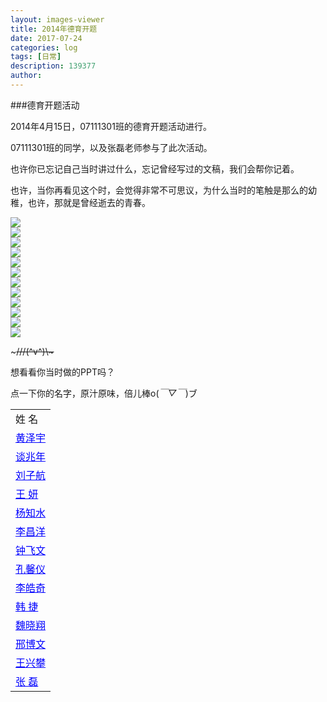```yaml
---
layout: images-viewer
title: 2014年德育开题
date: 2017-07-24
categories: log
tags: [日常]
description: 139377
author: 
---
```


<p3>###德育开题活动</p3>

2014年4月15日，07111301班的德育开题活动进行。

07111301班的同学，以及张磊老师参与了此次活动。

也许你已忘记自己当时讲过什么，忘记曾经写过的文稿，我们会帮你记着。

也许，当你再看见这个时，会觉得非常不可思议，为什么当时的笔触是那么的幼稚，也许，那就是曾经逝去的青春。



<div class="gallery">
	<div><a href="http://os5h88ibe.bkt.clouddn.com/07111301/deyukaiti/images/img1.jpg"><img src="http://os5h88ibe.bkt.clouddn.com/07111301/deyukaiti/images/img1.jpg" /></a></div>
	<div><a href="http://oso00lm7b.bkt.clouddn.com/07111301/deyukaiti/images/img2.jpg"><img src="http://oso00lm7b.bkt.clouddn.com/07111301/deyukaiti/images/img2.jpg" /></a></div>
	<div><a href="http://os5h88ibe.bkt.clouddn.com/07111301/deyukaiti/images/img3.jpg"><img src="http://os5h88ibe.bkt.clouddn.com/07111301/deyukaiti/images/img3.jpg" /></a></div>
	<div><a href="http://oso00lm7b.bkt.clouddn.com/07111301/deyukaiti/images/img4.jpg"><img src="http://oso00lm7b.bkt.clouddn.com/07111301/deyukaiti/images/img4.jpg" /></a></div>
	<div><a href="http://os5h88ibe.bkt.clouddn.com/07111301/deyukaiti/images/img5.jpg"><img src="http://os5h88ibe.bkt.clouddn.com/07111301/deyukaiti/images/img5.jpg" /></a></div>
	<div><a href="http://oso00lm7b.bkt.clouddn.com/07111301/deyukaiti/images/img6.jpg"><img src="http://oso00lm7b.bkt.clouddn.com/07111301/deyukaiti/images/img6.jpg" /></a></div>
	<div><a href="http://os5h88ibe.bkt.clouddn.com/07111301/deyukaiti/images/img7.jpg"><img src="http://os5h88ibe.bkt.clouddn.com/07111301/deyukaiti/images/img7.jpg" /></a></div>
	<div><a href="http://oso00lm7b.bkt.clouddn.com/07111301/deyukaiti/images/img8.jpg"><img src="http://oso00lm7b.bkt.clouddn.com/07111301/deyukaiti/images/img8.jpg" /></a></div>
	<div><a href="http://os5h88ibe.bkt.clouddn.com/07111301/deyukaiti/images/img9.jpg"><img src="http://os5h88ibe.bkt.clouddn.com/07111301/deyukaiti/images/img9.jpg" /></a></div>
	<div><a href="http://oso00lm7b.bkt.clouddn.com/07111301/deyukaiti/images/img10.jpg"><img src="http://oso00lm7b.bkt.clouddn.com/07111301/deyukaiti/images/img10.jpg" /></a></div>
	<div><a href="http://os5h88ibe.bkt.clouddn.com/07111301/deyukaiti/images/img11.jpg"><img src="http://os5h88ibe.bkt.clouddn.com/07111301/deyukaiti/images/img11.jpg" /></a></div>
	<div><a href="http://oso00lm7b.bkt.clouddn.com/07111301/deyukaiti/images/img12.jpg"><img src="http://oso00lm7b.bkt.clouddn.com/07111301/deyukaiti/images/img12.jpg" /></a></div>
</div>

<p3>~~~///(^v^)\\\~~~</p3>

想看看你当时做的PPT吗？

点一下你的名字，原汁原味，倍儿棒o(*￣▽￣*)ブ

<table border="0.5">
	<tr>
	  <td>姓  名</td>
	</tr>
	<tr>
	  <td><a href="http://os5h88ibe.bkt.clouddn.com/07111301/deyukaiti/file/07011301-1120121861-HuangZeyu.ppt" target="_blank" style="color: blue">黄泽宇</a></td>
	</tr>
	<tr>
	  <td><a href="http://oso00lm7b.bkt.clouddn.com/07111301/deyukaiti/file/07011301-1120131743-TanZhaonian.ppt" target="_blank" style="color: blue">谈兆年</a></td>
	</tr>
	<tr>
	  <td><a href="http://os5h88ibe.bkt.clouddn.com/07111301/deyukaiti/file/07011301-1120131744-LiuZihang.ppt" target="_blank" style="color: blue">刘子航</a></td>
	</tr>
	<tr>
	  <td><a href="http://oso00lm7b.bkt.clouddn.com/07111301/deyukaiti/file/07011301-1120131745-WangYan.ppt" target="_blank" style="color: blue">王  妍</a></td>
	</tr>
	<tr>
	  <td><a href="http://os5h88ibe.bkt.clouddn.com/07111301/deyukaiti/file/07011301-1120131746-YangZhishui.pptx" target="_blank" style="color: blue">杨知水</a></td>
	</tr>
	<tr>
	  <td><a href="http://oso00lm7b.bkt.clouddn.com/07111301/deyukaiti/file/07011301-1120131747-LiChangyang.pptx" target="_blank" style="color: blue">李昌洋</a></td>
	</tr>
	<tr>
	  <td><a href="http://os5h88ibe.bkt.clouddn.com/07111301/deyukaiti/file/07011301-1120131748-ZhongFeiwen.ppt" target="_blank" style="color: blue">钟飞文</a></td>
	</tr>
	<tr>
	  <td><a href="http://oso00lm7b.bkt.clouddn.com/07111301/deyukaiti/file/07011301-1120131749-KongXinyi.pptx" target="_blank" style="color: blue">孔馨仪</a></td>
	</tr>
	<tr>
	  <td><a href="http://os5h88ibe.bkt.clouddn.com/07111301/deyukaiti/file/07011301-1120131750-LiHaoqi.pptx" target="_blank" style="color: blue">李皓奇</a></td>
	</tr>
	<tr>
	  <td><a href="http://oso00lm7b.bkt.clouddn.com/07111301/deyukaiti/file/07011301-1120131751-HanJie.ppt" target="_blank" style="color: blue">韩  捷</a></td>
	</tr>
	<tr>
	  <td><a href="http://os5h88ibe.bkt.clouddn.com/07111301/deyukaiti/file/07011301-1120131752-WeiXiaoxiang.pptx" target="_blank" style="color: blue">魏晓翔</a></td>
	</tr>
	<tr>
	  <td><a href="http://oso00lm7b.bkt.clouddn.com/07111301/deyukaiti/file/07011301-1120131753-XingBowen.pptx" target="_blank" style="color: blue">邢博文</a></td>
	</tr>
	<tr>
	  <td><a href="http://os5h88ibe.bkt.clouddn.com/07111301/deyukaiti/file/07011301-1120131754-WangXingpan.ppt" target="_blank" style="color: blue">王兴攀</a></td>
	</tr>
	<tr>
	  <td><a href="http://oso00lm7b.bkt.clouddn.com/07111301/deyukaiti/file/07011301-1120131755-ZhangLei.pptx" target="_blank" style="color: blue">张  磊</a></td>
	</tr>
</table>